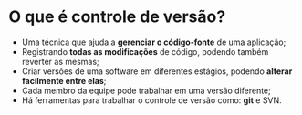 # O que é controle de versão?

- Uma técnica que ajuda a **gerenciar o código-fonte** de uma aplicação;
- Registrando **todas as modificações** de código, podendo também reverter as mesmas;
- Criar versões de uma software em diferentes estágios, podendo **alterar facilmente entre elas**;
- Cada membro da equipe pode trabalhar em uma versão diferente;
- Há ferramentas para trabalhar o controle de versão como: **git** e SVN.